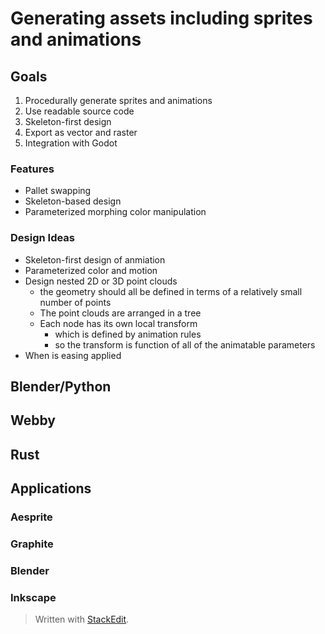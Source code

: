 
# Generating assets including sprites and animations

## Goals
1. Procedurally generate sprites and animations
2. Use readable source code
3. Skeleton-first design
4. Export as vector and raster
5. Integration with Godot

### Features
* Pallet swapping
* Skeleton-based design
* Parameterized morphing color manipulation

### Design Ideas
* Skeleton-first design of anmiation
* Parameterized color and motion
* Design nested 2D or 3D point clouds
	* the geometry should all be defined in terms of a relatively small number of points
	* The point clouds are arranged in a tree
	* Each node has its own local transform
		* which is defined by animation rules
		* so the transform is function of all of the animatable parameters
* When is easing applied

## Blender/Python

## Webby

## Rust

## Applications
### Aesprite
### Graphite
### Blender
### Inkscape



> Written with [StackEdit](https://stackedit.io/).
<!--stackedit_data:
eyJoaXN0b3J5IjpbMjY2NjAyMjldfQ==
-->
